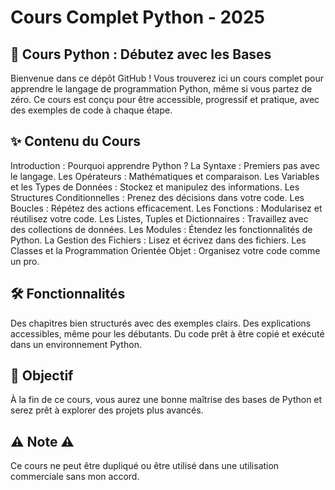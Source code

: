 # __Cours Complet Python - 2025__

## __📘 Cours Python : Débutez avec les Bases__
Bienvenue dans ce dépôt GitHub ! Vous trouverez ici un cours complet pour apprendre le langage de programmation Python, même si vous partez de zéro. Ce cours est conçu pour être accessible, progressif et pratique, avec des exemples de code à chaque étape.

## __✨ Contenu du Cours__
Introduction : Pourquoi apprendre Python ?
La Syntaxe : Premiers pas avec le langage.
Les Opérateurs : Mathématiques et comparaison.
Les Variables et les Types de Données : Stockez et manipulez des informations.
Les Structures Conditionnelles : Prenez des décisions dans votre code.
Les Boucles : Répétez des actions efficacement.
Les Fonctions : Modularisez et réutilisez votre code.
Les Listes, Tuples et Dictionnaires : Travaillez avec des collections de données.
Les Modules : Étendez les fonctionnalités de Python.
La Gestion des Fichiers : Lisez et écrivez dans des fichiers.
Les Classes et la Programmation Orientée Objet : Organisez votre code comme un pro.

## __🛠️ Fonctionnalités__
Des chapitres bien structurés avec des exemples clairs.
Des explications accessibles, même pour les débutants.
Du code prêt à être copié et exécuté dans un environnement Python.

## __🎯 Objectif__
À la fin de ce cours, vous aurez une bonne maîtrise des bases de Python et serez prêt à explorer des projets plus avancés.

## ⚠️ Note ⚠️
Ce cours ne peut être dupliqué ou être utilisé dans une utilisation commerciale sans mon accord.

